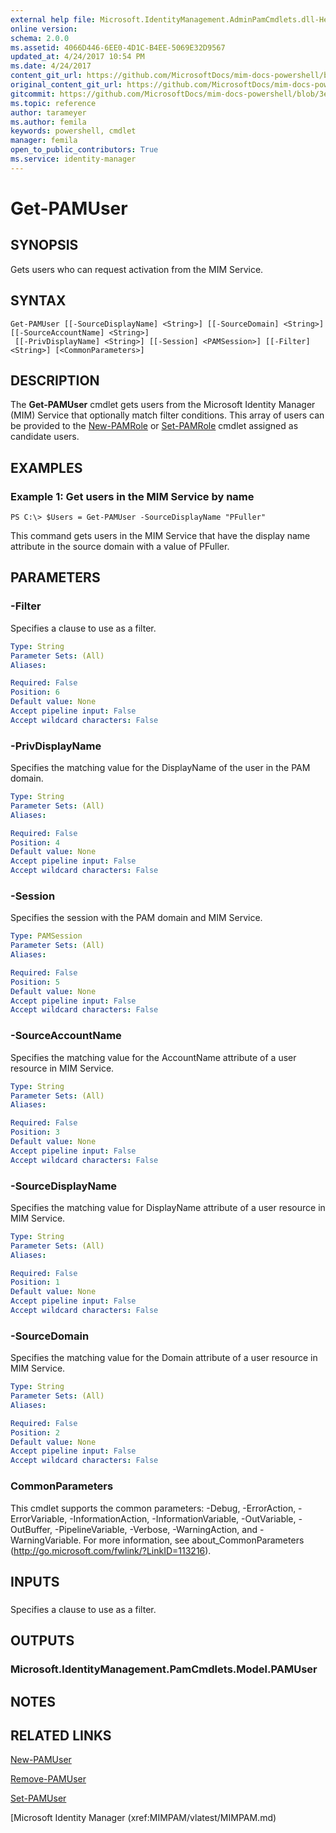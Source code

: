 ```yaml
---
external help file: Microsoft.IdentityManagement.AdminPamCmdlets.dll-Help.xml
online version: 
schema: 2.0.0
ms.assetid: 4066D446-6EE0-4D1C-B4EE-5069E32D9567
updated_at: 4/24/2017 10:54 PM
ms.date: 4/24/2017
content_git_url: https://github.com/MicrosoftDocs/mim-docs-powershell/blob/live/mim-cmdlets/MIMPAM/vlatest/Get-PAMUser.md
original_content_git_url: https://github.com/MicrosoftDocs/mim-docs-powershell/blob/live/mim-cmdlets/MIMPAM/vlatest/Get-PAMUser.md
gitcommit: https://github.com/MicrosoftDocs/mim-docs-powershell/blob/3e9264276b5141f0a82bd9905d67bb4900c9c2b3/mim-cmdlets/MIMPAM/vlatest/Get-PAMUser.md
ms.topic: reference
author: tarameyer
ms.author: femila
keywords: powershell, cmdlet
manager: femila
open_to_public_contributors: True
ms.service: identity-manager
---
```


# Get-PAMUser

## SYNOPSIS
Gets users who can request activation from the MIM Service.

## SYNTAX

```
Get-PAMUser [[-SourceDisplayName] <String>] [[-SourceDomain] <String>] [[-SourceAccountName] <String>]
 [[-PrivDisplayName] <String>] [[-Session] <PAMSession>] [[-Filter] <String>] [<CommonParameters>]
```

## DESCRIPTION
The **Get-PAMUser** cmdlet gets users from the Microsoft Identity Manager (MIM) Service that optionally match filter conditions. 
This array of users can be provided to the [New-PAMRole](./New-PAMRole.md) or [Set-PAMRole](./Set-PAMRole.md) cmdlet assigned as candidate users.

## EXAMPLES

### Example 1: Get users in the MIM Service by name
```
PS C:\> $Users = Get-PAMUser -SourceDisplayName "PFuller"
```

This command gets users in the MIM Service that have the display name attribute in the source domain with a value of PFuller.

## PARAMETERS

### -Filter
Specifies a clause to use as a filter.

```yaml
Type: String
Parameter Sets: (All)
Aliases: 

Required: False
Position: 6
Default value: None
Accept pipeline input: False
Accept wildcard characters: False
```

### -PrivDisplayName
Specifies the matching value for the DisplayName of the user in the PAM domain.

```yaml
Type: String
Parameter Sets: (All)
Aliases: 

Required: False
Position: 4
Default value: None
Accept pipeline input: False
Accept wildcard characters: False
```

### -Session
Specifies the session with the PAM domain and MIM Service.

```yaml
Type: PAMSession
Parameter Sets: (All)
Aliases: 

Required: False
Position: 5
Default value: None
Accept pipeline input: False
Accept wildcard characters: False
```

### -SourceAccountName
Specifies the matching value for the AccountName attribute of a user resource in MIM Service.

```yaml
Type: String
Parameter Sets: (All)
Aliases: 

Required: False
Position: 3
Default value: None
Accept pipeline input: False
Accept wildcard characters: False
```

### -SourceDisplayName
Specifies the matching value for DisplayName attribute of a user resource in MIM Service.

```yaml
Type: String
Parameter Sets: (All)
Aliases: 

Required: False
Position: 1
Default value: None
Accept pipeline input: False
Accept wildcard characters: False
```

### -SourceDomain
Specifies the matching value for the Domain attribute of a user resource in MIM Service.

```yaml
Type: String
Parameter Sets: (All)
Aliases: 

Required: False
Position: 2
Default value: None
Accept pipeline input: False
Accept wildcard characters: False
```

### CommonParameters
This cmdlet supports the common parameters: -Debug, -ErrorAction, -ErrorVariable, -InformationAction, -InformationVariable, -OutVariable, -OutBuffer, -PipelineVariable, -Verbose, -WarningAction, and -WarningVariable. For more information, see about_CommonParameters (http://go.microsoft.com/fwlink/?LinkID=113216).

## INPUTS

###  
Specifies a clause to use as a filter.

## OUTPUTS

### Microsoft.IdentityManagement.PamCmdlets.Model.PAMUser

## NOTES

## RELATED LINKS

[New-PAMUser](xref:MIMPAM/vlatest/New-PAMUser.md)

[Remove-PAMUser](xref:MIMPAM/vlatest/Remove-PAMUser.md)

[Set-PAMUser](xref:MIMPAM/vlatest/Set-PAMUser.md)

[Microsoft Identity Manager (xref:MIMPAM/vlatest/MIMPAM.md)
